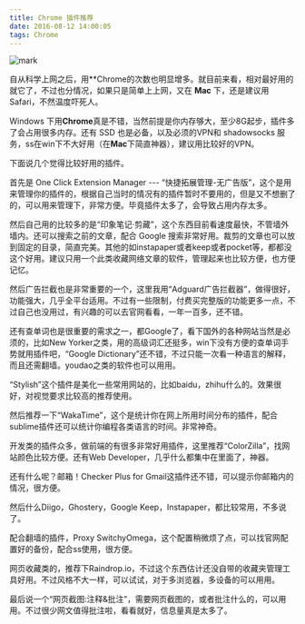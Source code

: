 ```yaml
---
title: Chrome 插件推荐
date: 2016-08-12 14:00:05
tags: Chrome
---
```


![mark](http://oc1hnrd8p.bkt.clouddn.com/photos/20170227/111702758.jpg)


自从科学上网之后，用**Chrome的次数也明显增多。就目前来看，相对最好用的就它了，不过也分情况，如果只是简单上上网，又在 **Mac** 下，还是建议用 Safari，不然温度吓死人。

Windows 下用**Chrome**真是不错，当然前提是你内存够大，至少8G起步，插件多了会占用很多内存。还有 SSD 也是必备，以及必须的VPN和 shadowsocks 服务，ss在win下不大好用（在**Mac**下简直神器），建议用比较好的VPN。

下面说几个觉得比较好用的插件。

<!-- more -->

首先是 One Click Extension Manager --- “快捷拓展管理-无广告版”，这个是用来管理你的插件的，根据自己当时的情况有的插件暂时不要用的，但是又不想删了的，可以用来管理下，非常方便。毕竟插件太多了，会导致占用内存太多。

然后自己用的比较多的是“印象笔记·剪藏”，这个东西目前看速度最快，不管墙外墙内。还可以搜索之前的文章，配合 Google 搜索非常好用。裁剪的文章也可以放到固定的目录，简直完美。其他的如instapaper或者keep或者pocket等，都都没这个好用。建议只用一个此类收藏网络文章的软件，管理起来也比较方便，也方便记忆。

然后广告拦截也是非常重要的一个，这里我用“Adguard广告拦截器”，做得很好，功能强大，几乎全平台适用。不过有一些限制，付费买完整版的功能更多一点，不过自己也没用过，有兴趣的可以去官网看看，一年一百多，还不错。

还有查单词也是很重要的需求之一，都Google了，看下国外的各种网站当然是必须的，比如New Yorker之类，用的高级词汇还挺多，win下没有方便的查单词手势就用插件吧，“Google Dictionary”还不错，不过只能一次看一种语言的解释，而且还需翻墙。youdao之类的软件也可以用用。

“Stylish”这个插件是美化一些常用网站的，比如baidu，zhihu什么的。效果很好，对视觉要求比较高的推荐使用。

然后推荐一下“WakaTime”，这个是统计你在网上所用时间分布的插件，配合sublime插件还可以统计你编程各类语言的时间。非常神奇。

开发类的插件众多，做前端的有很多非常好用插件，这里推荐“ColorZilla”，找网站颜色比较方便。还有Web Developer，几乎什么都集中在里面了，神器。

还有什么呢？邮箱！Checker Plus for Gmail这插件还不错，可以提示你邮箱内的情况，很方便。

然后什么Diigo，Ghostery，Google Keep，Instapaper，都比较常用，不多说了。

配合翻墙的插件，Proxy SwitchyOmega，这个配置稍微烦了点，可以找官网配置好的备份，配合ss使用，很方便。

网页收藏类的，推荐下Raindrop.io，不过这个东西估计还没自带的收藏夹管理工具好用。不过风格不大一样，可以试试，对于多浏览器，多设备的可以用用。

最后说一个“网页截图:注释&批注”，需要网页截图的，或者批注什么的，可以用用。不过很少网文值得批注啦，看看就好，信息量真是太多了。
